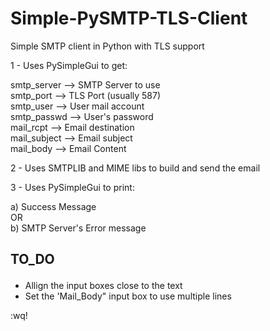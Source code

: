 # Simple-PySMTP-TLS-Client
Simple SMTP client in Python with TLS support

1 - Uses PySimpleGui to get: <p>
  smtp_server -->    SMTP Server to use <br>
  smtp_port -->      TLS Port (usually 587) <br>
  smtp_user -->      User mail account <br>
  smtp_passwd -->    User's password <br>
  mail_rcpt -->      Email destination <br>
  mail_subject -->   Email subject <br>
  mail_body -->      Email Content <p>

2 - Uses SMTPLIB and MIME libs to build and send the email <p>

3 - Uses PySimpleGui to print: <p>
  a) Success Message <br>
  OR <br>
  b) SMTP Server's Error message
<p>
<p>


## TO_DO <p>
* Allign the input boxes close to the text <br>
* Set the 'Mail_Body" input box to use multiple lines <br>
<p>

:wq!
